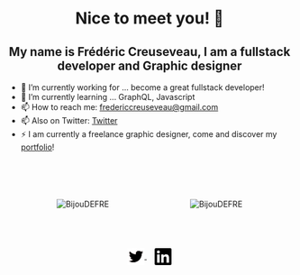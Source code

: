<h1 align="center">Nice to meet you! 👋</h1>

<h2 align="center">My name is Frédéric Creuseveau, I am a fullstack developer and Graphic designer</h3>

- 🔭 I’m currently working for ... become a great fullstack developer!
- 🌱 I’m currently learning ... GraphQL, Javascript
- 📫 How to reach me: fredericcreuseveau@gmail.com
- 📫 Also on Twitter: [Twitter](https://twitter.com/bijoudefre)
- ⚡ I am currently a freelance graphic designer, come and discover my [portfolio](https://frederic-creuseveau-portfolio.netlify.app/)!

<div align="center">
<img style="margin: 5em; height: 11em" src="https://github-readme-stats.vercel.app/api?username=BijouDEFRE&show_icons=true&count_private=false" alt="BijouDEFRE"/>
<img style="margin: 5em; height: 11em" src="https://github-readme-stats.vercel.app/api/top-langs/?username=BijouDEFRE&layout=compact" alt="BijouDEFRE" />
</div>

<!-- ![Frédéric Creuseveau's GitHub stats](https://github-readme-stats.vercel.app/api?username=BijouDEFRE&show_icons=true)
[![Top Langs](https://github-readme-stats.vercel.app/api/top-langs/?username=BijouDEFRE&layout=compact)](https://github.com/anuraghazra/github-readme-stats) -->

<div align="center">
<a style="margin: 0.5em" href="https://twitter.com/bijoudefre" target="blank">
<img align="center" src="twitter.svg" alt="bijoudefre" height="30" width="30" />
</a>
<a style="margin: 0.5em" href="https://www.linkedin.com/in/frédéric-creuseveau/" target="blank">
<img align="center" src="linkedin.svg" alt="https://www.linkedin.com/in/frédéric-creuseveau/" height="30" width="30" />
</a>
</div>